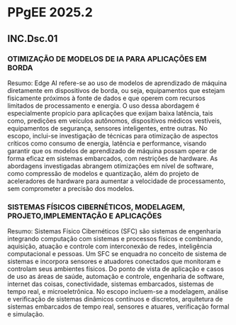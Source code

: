 # PPgEE 2025.2

## INC.Dsc.01
### OTIMIZAÇÃO DE MODELOS DE IA PARA APLICAÇÕES EM BORDA
Resumo: Edge AI refere-se ao uso de modelos de aprendizado de máquina diretamente em dispositivos de borda, ou seja, equipamentos que estejam fisicamente próximos à fonte de dados e que operem com recursos limitados de processamento e energia. O uso dessa abordagem é especialmente propício para aplicações que exijam baixa latência, tais como, predições em veículos autônomos, dispositivos médicos vestíveis, equipamentos de segurança, sensores inteligentes, entre outras. No escopo, inclui-se investigação de técnicas para otimização de aspectos críticos como consumo de energia, latência e performance, visando garantir que os modelos de aprendizado de máquina possam operar de forma eficaz em sistemas embarcados, com restrições de hardware. As abordagens investigadas abrangem otimizações em nível de software, como compressão de modelos e quantização, além do projeto de aceleradores de hardware para aumentar a velocidade de processamento, sem comprometer a precisão dos modelos.

### SISTEMAS FÍSICOS CIBERNÉTICOS, MODELAGEM, PROJETO,IMPLEMENTAÇÃO E APLICAÇÕES
Resumo: Sistemas Físico Cibernéticos (SFC) são sistemas de engenharia integrando computação com sistemas e processos físicos e combinando, aquisição, atuação e controle com interconexão de redes, inteligência computacional e pessoas. Um SFC se enquadra no conceito de sistema de sistemas e incorpora sensores e atuadores conectados que monitoram e controlam seus ambientes físicos. Do ponto de vista de aplicação e casos de uso as áreas de saúde, automação e controle, engenharia de software, internet das coisas, conectividade, sistemas embarcados, sistemas de tempo real, e microeletrônica. No escopo incluem-se a modelagem, análise e verificação de sistemas dinâmicos contínuos e discretos, arquitetura de sistemas embarcados de tempo real, sensores e atuares, verificação formal e simulação.